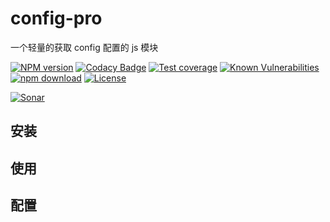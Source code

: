 # config-pro

一个轻量的获取 config 配置的 js 模块

[![NPM version][npm-image]][npm-url]
[![Codacy Badge][codacy-image]][codacy-url]
[![Test coverage][codecov-image]][codecov-url]
[![Known Vulnerabilities][snyk-image]][snyk-url]
[![npm download][download-image]][download-url]
[![License][license-image]][license-url]

[![Sonar][sonar-image]][sonar-url]

## 安装

## 使用

## 配置

[npm-image]: https://img.shields.io/npm/v/config-pro.svg?style=flat-square
[npm-url]: https://npmjs.org/package/config-pro
[codacy-image]: https://app.codacy.com/project/badge/Grade/f70d4880e4ad4f40aa970eb9ee9d0696
[codacy-url]: https://www.codacy.com/gh/saqqdy/config-pro/dashboard?utm_source=github.com&utm_medium=referral&utm_content=saqqdy/config-pro&utm_campaign=Badge_Grade
[codecov-image]: https://img.shields.io/codecov/c/github/saqqdy/config-pro.svg?style=flat-square
[codecov-url]: https://codecov.io/github/saqqdy/config-pro?branch=master
[snyk-image]: https://snyk.io/test/npm/config-pro/badge.svg?style=flat-square
[snyk-url]: https://snyk.io/test/npm/config-pro
[download-image]: https://img.shields.io/npm/dm/config-pro.svg?style=flat-square
[download-url]: https://npmjs.org/package/config-pro
[license-image]: https://img.shields.io/badge/License-MIT-blue.svg
[license-url]: LICENSE
[sonar-image]: https://sonarcloud.io/api/project_badges/quality_gate?project=saqqdy_config-pro
[sonar-url]: https://sonarcloud.io/dashboard?id=saqqdy_config-pro
